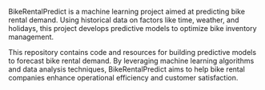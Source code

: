 BikeRentalPredict is a machine learning project aimed at predicting bike rental demand. Using historical data on factors like time, weather, and holidays, this project develops predictive models to optimize bike inventory management.

This repository contains code and resources for building predictive models to forecast bike rental demand. By leveraging machine learning algorithms and data analysis techniques, BikeRentalPredict aims to help bike rental companies enhance operational efficiency and customer satisfaction.
